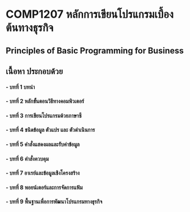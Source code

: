 ﻿# COMP1207 หลักการเขียนโปรแกรมเบื้องต้นทางธุรกิจ
## Principles of Basic Programming for Business
## เนื้อหา ประกอบด้วย
#### - บทที่ 1 บทนำ
#### - บทที่ 2 หลักขั้นตอนวิธีทางคอมพิวเตอร์
#### - บทที่ 3 การเขียนโปรแกรมด้วยภาษาซี
#### - บทที่ 4 ชนิดข้อมูล ตัวแปร และ ตัวดำเนินการ
#### - บทที่ 5 คำสั่งแสดงผลและรับค่าข้อมูล
#### - บทที่ 6 คำสั่งควบคุม
#### - บทที่ 7 อาเรย์และข้อมูลเชิงโครงสร้าง
#### - บทที่ 8 พอยน์เตอร์และการจัดการแฟ้ม
#### - บทที่ 9 พื้นฐานเพื่อการพัฒนาโปรแกรมทางธุรกิจ